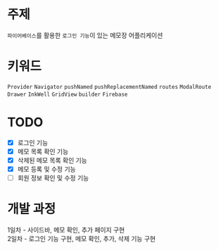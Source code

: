 # 주제

`파이어베이스`를 활용한 `로그인 기능`이 있는 메모장 어플리케이션

# 키워드

`Provider` `Navigator` `pushNamed` `pushReplacementNamed` `routes` `ModalRoute`
<br />
`Drawer` `InkWell` `GridView` `builder` `Firebase`

# TODO

-   [x] 로그인 기능
-   [x] 메모 목록 확인 기능
-   [x] 삭제된 메모 목록 확인 기능
-   [x] 메모 등록 및 수정 기능
-   [ ] 회원 정보 확인 및 수정 기능

# 개발 과정

1일차 - 사이드바, 메모 확인, 추가 페이지 구현
<br />
2일차 - 로그인 기능 구현, 메모 확인, 추가, 삭제 기능 구현
